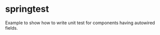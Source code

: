 springtest
==========
Example to show how to write unit test for components having autowired fields.

